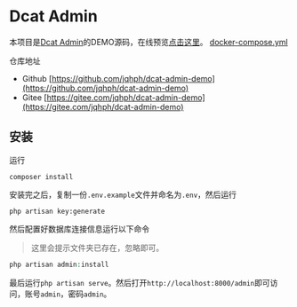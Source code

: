 # Dcat Admin

本项目是[Dcat Admin](https://github.com/jqhph/dcat-admin)的DEMO源码，在线预览[点击这里](http://103.39.211.179:8080/admin)。
[docker-compose.yml](../docker-compose.yml)

仓库地址

- Github [https://github.com/jqhph/dcat-admin-demo](https://github.com/jqhph/dcat-admin-demo) 
- Gitee  [https://gitee.com/jqhph/dcat-admin-demo](https://gitee.com/jqhph/dcat-admin-demo) 

## 安装

运行
```shell
composer install
```

安装完之后，复制一份`.env.example`文件并命名为`.env`，然后运行
```shell
php artisan key:generate
```

然后配置好数据库连接信息运行以下命令

> 这里会提示文件夹已存在，忽略即可。

```php
php artisan admin:install
```

最后运行`php artisan serve`。然后打开`http://localhost:8000/admin`即可访问，账号`admin`，密码`admin`。



